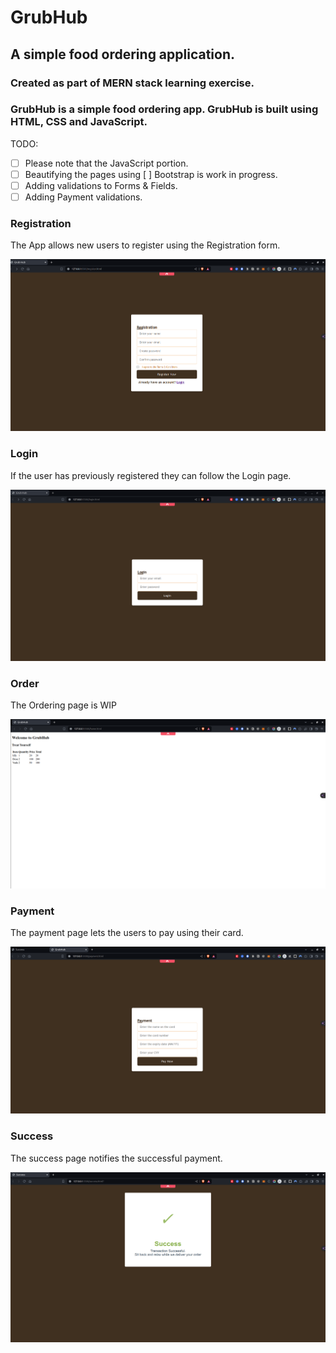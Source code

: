 # GrubHub
## A simple food ordering application. 

### Created as part of MERN stack learning exercise.

### GrubHub is a simple food ordering app. GrubHub is built using HTML, CSS and JavaScript.

TODO: 
- [ ] Please note that the JavaScript portion.
- [ ] Beautifying the pages using [ ] Bootstrap is work in progress.
- [ ] Adding validations to Forms & Fields.
- [ ] Adding Payment validations.

### Registration

The App allows new users to register using the Registration form.

![Registration Screen](./images/image.png)

### Login

If the user has previously registered they can follow the Login page.

![Login Page](./images/image-1.png)

### Order

The Ordering page is WIP

![Order Page](./images/image-2.png)

### Payment

The payment page lets the users to pay using their card.

![Payment Page](./images/image-4.png)

### Success

The success page notifies the successful payment.

![Success Page](./images/image-3.png)